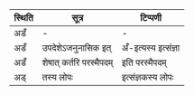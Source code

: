| स्थिति | सूत्र | टिप्पणी |
| ----- | ------- | ------ |
| अडँ | - | - |
| अडँ | उपदेशेऽजनुनासिक इत् | अँ-इत्यस्य इत्संज्ञा |
| अडँ | शेषात् कर्तरि परस्मैपदम् | इति परस्मैपदम् |
| अड् | तस्य लोपः | इत्संज्ञकस्य लोपः |
